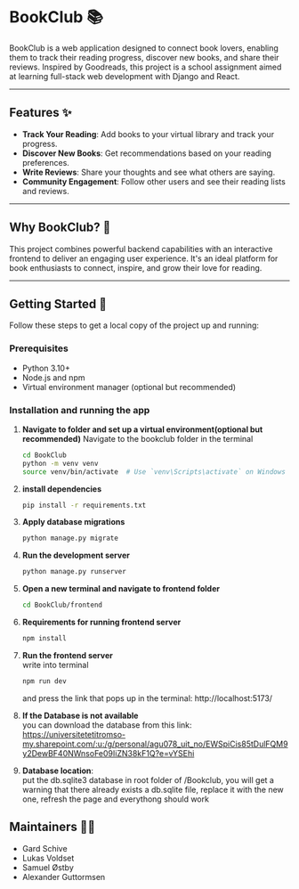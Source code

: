# BookClub 📚

BookClub is a web application designed to connect book lovers, enabling them to track their reading progress, discover new books, and share their reviews. Inspired by Goodreads, this project is a school assignment aimed at learning full-stack web development with Django and React.

---

## Features ✨

- **Track Your Reading**: Add books to your virtual library and track your progress.
- **Discover New Books**: Get recommendations based on your reading preferences.
- **Write Reviews**: Share your thoughts and see what others are saying.
- **Community Engagement**: Follow other users and see their reading lists and reviews.

---

## Why BookClub? 🤔

This project combines powerful backend capabilities with an interactive frontend to deliver an engaging user experience. It's an ideal platform for book enthusiasts to connect, inspire, and grow their love for reading.

---

## Getting Started 🚀

Follow these steps to get a local copy of the project up and running:

### Prerequisites
- Python 3.10+
- Node.js and npm
- Virtual environment manager (optional but recommended)

### Installation and running the app


1. **Navigate to folder and set up a virtual environment(optional but recommended)**
    Navigate to the bookclub folder in the terminal
    ```bash
    cd BookClub
    python -m venv venv
    source venv/bin/activate  # Use `venv\Scripts\activate` on Windows

2. **install dependencies**
    ```bash
    pip install -r requirements.txt

3. **Apply database migrations**
    ```bash
    python manage.py migrate

4. **Run the development server** 
    ```bash
    python manage.py runserver

5. **Open a new terminal and navigate to frontend folder**
    ```bash
    cd BookClub/frontend

6. **Requirements for running frontend server**
    ```bash
    npm install
    
7. **Run the frontend server**
    <br>write into terminal
    ```bash
    npm run dev
    ```
    and press the link that pops up in the terminal:
    http://localhost:5173/

8. **If the Database is not available**
    <br>you can download the database
    from this link:
    https://universitetetitromso-my.sharepoint.com/:u:/g/personal/agu078_uit_no/EWSpiCis85tDulFQM9y2DewBF40NWnsoFe09IiZN38kF1Q?e=vYSEhi

9. **Database location**:
    <br>put the db.sqlite3 database in root folder of /Bookclub, you will get a warning that there already exists a db.sqlite file, replace it with the new one, refresh the page and everythong should work
    
## Maintainers 👨‍💻
* Gard Schive
* Lukas Voldset
* Samuel Østby
* Alexander Guttormsen
